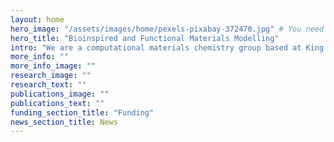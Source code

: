 ```yaml
---
layout: home
hero_image: "/assets/images/home/pexels-pixabay-372470.jpg" # You need to update this in CSS file
hero_title: "Bioinspired and Functional Materials Modelling"
intro: "We are a computational materials chemistry group based at King’s College London in the Department of Chemistry."
more_info: "" 
more_info_image: ""
research_image: ""
research_text: ""
publications_image: ""
publications_text: ""
funding_section_title: "Funding"
news_section_title: News
---
```

